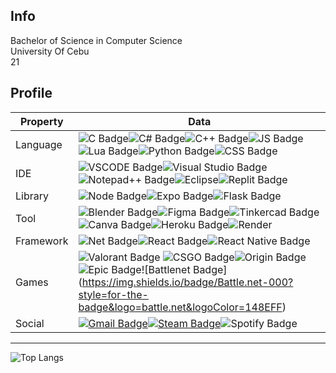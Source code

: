 ## Info

Bachelor of Science in Computer Science<br>
University Of Cebu<br>
21
## Profile
Property                 | Data  
-------------------------|------
Language                 | ![C Badge](https://img.shields.io/badge/C-00599C?style=for-the-badge&logo=c&logoColor=white)![C# Badge](https://img.shields.io/badge/C%23-239120?style=for-the-badge&logo=csharp&logoColor=white)![C++ Badge](	https://img.shields.io/badge/C%2B%2B-00599C?style=for-the-badge&logo=c%2B%2B&logoColor=white)![JS Badge](https://img.shields.io/badge/JavaScript-323330?style=for-the-badge&logo=javascript&logoColor=F7DF1E)![Lua Badge](https://img.shields.io/badge/Lua-2C2D72?style=for-the-badge&logo=lua&logoColor=white)![Python Badge](https://img.shields.io/badge/Python-FFD43B?style=for-the-badge&logo=python&logoColor=blue)![CSS Badge](	https://img.shields.io/badge/CSS3-1572B6?style=for-the-badge&logo=css3&logoColor=white)
IDE                      | ![VSCODE Badge](https://img.shields.io/badge/VSCode-0078D4?style=for-the-badge&logo=visual%20studio%20code&logoColor=white)![Visual Studio Badge](https://img.shields.io/badge/Visual_Studio-5C2D91?style=for-the-badge&logo=visual%20studio&logoColor=white)![Notepad++ Badge](https://img.shields.io/badge/Notepad++-90E59A.svg?style=for-the-badge&logo=notepad%2B%2B&logoColor=black)![Eclipse](https://img.shields.io/badge/Eclipse-2C2255?style=for-the-badge&logo=eclipse&logoColor=white)![Replit Badge](https://img.shields.io/badge/replit-667881?style=for-the-badge&logo=replit&logoColor=white)
Library                  | ![Node Badge](https://img.shields.io/badge/Node%20js-339933?style=for-the-badge&logo=nodedotjs&logoColor=white)![Expo Badge](https://img.shields.io/badge/Expo-1B1F23?style=for-the-badge&logo=expo&logoColor=white)![Flask Badge](https://img.shields.io/badge/Flask-000000?style=for-the-badge&logo=flask&logoColor=white)
Tool                     | ![Blender Badge](https://img.shields.io/badge/blender-%23F5792A.svg?style=for-the-badge&logo=blender&logoColor=white)![Figma Badge](https://img.shields.io/badge/Figma-F24E1E?style=for-the-badge&logo=figma&logoColor=white)![Tinkercad Badge](https://img.shields.io/badge/tinkercad-1477D1?style=for-the-badge&logo=tinkercad&logoColor=white)![Canva Badge](https://img.shields.io/badge/Canva-%2300C4CC.svg?&style=for-the-badge&logo=Canva&logoColor=white)![Heroku Badge](https://img.shields.io/badge/Heroku-430098?style=for-the-badge&logo=heroku&logoColor=white)![Render](https://img.shields.io/badge/Render-46E3B7?style=for-the-badge&logo=render&logoColor=white)
Framework                | ![Net Badge](https://img.shields.io/badge/.NET-512BD4?style=for-the-badge&logo=dotnet&logoColor=white)![React Badge](https://img.shields.io/badge/React-20232A?style=for-the-badge&logo=react&logoColor=61DAFB)![React Native Badge](https://img.shields.io/badge/React_Native-20232A?style=for-the-badge&logo=react&logoColor=61DAFB)
Games                    | ![Valorant Badge](https://img.shields.io/badge/Valorant-fa4454?style=for-the-badge&logo=valorant&logoColor=white) ![CSGO Badge](https://img.shields.io/badge/Counter_Strike-000000?style=for-the-badge&logo=counter-strike&logoColor=white)![Origin Badge](https://img.shields.io/badge/Origin-F56C2D?style=for-the-badge&logo=origin&logoColor=white)![Epic Badge](https://img.shields.io/badge/Epic%20Games-313131?style=for-the-badge&logo=Epic%20Games&logoColor=white!)![Battlenet Badge](https://img.shields.io/badge/Battle.net-000?style=for-the-badge&logo=battle.net&logoColor=148EFF)
Social                   | [![Gmail Badge](https://img.shields.io/badge/Gmail-D14836?style=for-the-badge&logo=gmail&logoColor=white)](mailto:playboysright@gmail.com)[![Steam Badge](https://img.shields.io/badge/Steam-000000?style=for-the-badge&logo=steam&logoColor=white)](https://steamcommunity.com/id/lumiknows/)![Spotify Badge](https://img.shields.io/badge/Spotify-1ED760?&style=for-the-badge&logo=spotify&logoColor=white)

----------

![Top Langs](https://github-readme-stats.vercel.app/api/top-langs/?username=lumiknows&theme=tokyonight&hide=javascript&include_all_commits=true&count_private=true&access_token=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)

